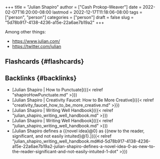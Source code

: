 +++
title = "Julian Shapiro"
author = ["Cash Prokop-Weaver"]
date = 2022-02-07T16:20:00-08:00
lastmod = 2022-12-17T11:18:06-08:00
tags = ["person", "person"]
categories = ["person"]
draft = false
slug = "5d78b917-4138-4236-a15e-22a6ae7b19a2"
+++

Among other things:

-   <https://www.julian.com/>
-   <https://twitter.com/julian>


## Flashcards {#flashcards}


## Backlinks {#backlinks}

-   [Julian Shapiro | How to Punctuate]({{< relref "shapiroHowPunctuate.md" >}})
-   [Julian Shapiro | Creativity Faucet: How to Be More Creative]({{< relref "creativity_faucet_how_to_be_more_creative.md" >}})
-   [Julian Shapiro | Writing Well Handbook]({{< relref "julian_shapiro_writing_well_handbook.md" >}})
-   [Julian Shapiro | Writing Well Handbook]({{< relref "julian_shapiro_writing_well_handbook.md" >}})
-   [Julian Shapiro defines a {{novel idea}@0} as {{new to the reader, significant, and not easily intuited}@1}.]({{< relref "julian_shapiro_writing_well_handbook.md#id-5d78b917-4138-4236-a15e-22a6ae7b19a2-julian-shapiro-defines-a-novel-idea-0-as-new-to-the-reader-significant-and-not-easily-intuited-1-dot" >}})
